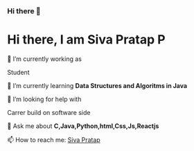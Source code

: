 ### Hi there 👋

<!--
**Siva09-pixel/Siva09-pixel** is a ✨ _special_ ✨ repository because its `README.md` (this file) appears on your GitHub profile.

Here are some ideas to get you started:

- 🔭 I’m currently working on ...
- 🌱 I’m currently learning ...
- 👯 I’m looking to collaborate on ...
- 🤔 I’m looking for help with ...
- 💬 Ask me about ...
- 📫 How to reach me: ...
- 😄 Pronouns: ...
- ⚡ Fun fact: ...
-->

<h1 align-"centre">Hi there, I am Siva Pratap P </h1>

🔭 I’m currently working as <p> Student </p>

🌱 I’m currently learning <strong> Data Structures and Algoritms in Java </strong>

🤔 I’m looking for help with <p> Carrer build on software side </p>

💬 Ask me about <strong> C,Java,Python,html,Css,Js,Reactjs </strong>

 📫 How to reach me: <a href="https://www.linkedin.com/in/siva-pratap-5908ba223/" target=_blank>Siva Pratap</a>





